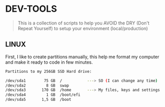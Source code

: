 # DEV-TOOLS

> This is a collection of scripts to help you AVOID the DRY (Don't Repeat Yourself) to setup your environment (local/production)

## LINUX

First, I like to create partitions manually, this help me format my computer and make it ready to code in few minutes.

```bash
Partitions to my 256GB SSD Hard drive:

/dev/sda1        75 GB  /           ---> SO (I can change any time)
/dev/sda2         8 GB  swap
/dev/sda3       170 GB  /home       ---> My files, keys and settings
/dev/sda4         1 GB  /boot/efi
/dev/sda5       1,5 GB  /boot
```
